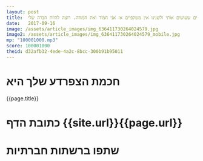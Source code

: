 ```yaml
---
layout: post
title:  פו הדוב: הדברים שעושים אותי שונה הם הדברים שעושים אותי ולשנינו אין משקפיים אז אני חמוד ואת חמודה. רוצה להיות חברה שלי?
date:   2017-09-16
image: /assets/article_images/img_636411730264024579.jpg
image2: /assets/article_images/img_636411730264024579_mobile.jpg
mp: "100001000.mp3"
score: 100001000
theid: d32afb32-4ede-4a2c-8bcc-300b91b95011
---
```

# חכמת הצפרדע שלך היא
{{page.title}}

# כתובת הדף {{site.url}}{{page.url}}
# שתפו ברשתות חברתיות